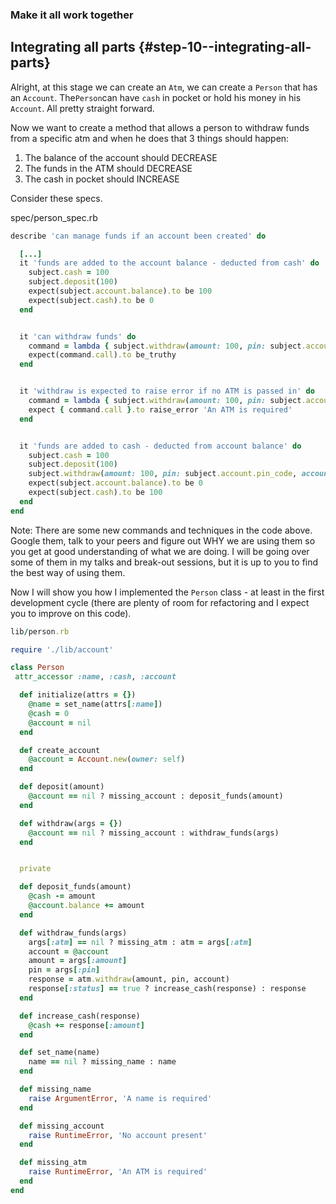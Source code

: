 ### Make it all work together

## Integrating all parts {#step-10--integrating-all-parts}

Alright, at this stage we can create an `Atm`, we can create a `Person` that has an `Account`. The`Person`can have `cash` in pocket or hold his money in his `Account`. All pretty straight forward.

Now we want to create a method that allows a person to withdraw funds from a specific atm and when he does that 3 things should happen:

1. The balance of the account should DECREASE
2. The funds in the ATM should DECREASE
3. The cash in pocket should INCREASE

Consider these specs.

spec/person\_spec.rb

```ruby
describe 'can manage funds if an account been created' do

  [...]
  it 'funds are added to the account balance - deducted from cash' do
    subject.cash = 100
    subject.deposit(100)
    expect(subject.account.balance).to be 100
    expect(subject.cash).to be 0
  end


  it 'can withdraw funds' do
    command = lambda { subject.withdraw(amount: 100, pin: subject.account.pin_code, account: subject.account, atm: atm) }
    expect(command.call).to be_truthy
  end


  it 'withdraw is expected to raise error if no ATM is passed in' do
    command = lambda { subject.withdraw(amount: 100, pin: subject.account.pin_code, account: subject.account) }
    expect { command.call }.to raise_error 'An ATM is required'
  end


  it 'funds are added to cash - deducted from account balance' do
    subject.cash = 100
    subject.deposit(100)
    subject.withdraw(amount: 100, pin: subject.account.pin_code, account: subject.account, atm: atm)
    expect(subject.account.balance).to be 0
    expect(subject.cash).to be 100
  end
end
```

Note: There are some new commands and techniques in the code above. Google them, talk to your peers and figure out WHY we are using them so you get at good understanding of what we are doing. I will be going over some of them in my talks and break-out sessions, but it is up to you to find the best way of using them.

Now I will show you how I implemented the `Person` class - at least in the first development cycle \(there are plenty of room for refactoring and I expect you to improve on this code\).



```ruby
lib/person.rb

require './lib/account'

class Person
 attr_accessor :name, :cash, :account

  def initialize(attrs = {})
    @name = set_name(attrs[:name])
    @cash = 0
    @account = nil
  end

  def create_account
    @account = Account.new(owner: self)
  end

  def deposit(amount)
    @account == nil ? missing_account : deposit_funds(amount)
  end

  def withdraw(args = {})
    @account == nil ? missing_account : withdraw_funds(args)
  end


  private

  def deposit_funds(amount)
    @cash -= amount
    @account.balance += amount
  end

  def withdraw_funds(args)
    args[:atm] == nil ? missing_atm : atm = args[:atm]
    account = @account
    amount = args[:amount]
    pin = args[:pin]
    response = atm.withdraw(amount, pin, account)
    response[:status] == true ? increase_cash(response) : response
  end

  def increase_cash(response)
    @cash += response[:amount]
  end

  def set_name(name)
    name == nil ? missing_name : name
  end

  def missing_name
    raise ArgumentError, 'A name is required'
  end

  def missing_account
    raise RuntimeError, 'No account present'
  end

  def missing_atm
    raise RuntimeError, 'An ATM is required'
  end
end
```





